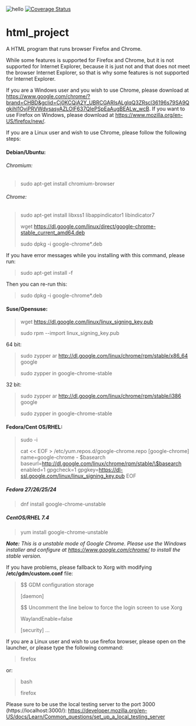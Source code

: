 ![hello](https://circleci.com/gh/zixuan75/html_project.svg?style=shield&circle-token=w)
[![Coverage Status](https://coveralls.io/repos/github/zixuan75/html_project/badge.svg?branch=master)](https://coveralls.io/github/zixuan75/html_project?branch=master)
# html_project
A HTML program that runs browser Firefox and Chrome.

While some features is supported for Firefox and Chrome, but it is not supported for Internet Explorer, because it is just not and that does not meet the browser Internet Explorer, so that is why some features is not supported for Internet Explorer.

If you are a Windows user and you wish to use Chrome, please download at https://www.google.com/chrome/?brand=CHBD&gclid=Cj0KCQiA2Y_UBRCGARIsALglqQ3ZRscl36196s79SA9Qgkihl1OvjPRVWdvsasyAZLOlF637QIePSpEaAugBEALw_wcB. If you want to use Firefox on Windows, please download at https://www.mozilla.org/en-US/firefox/new/.


If you are a Linux user and wish to use Chrome, please follow the following steps:
#### Debian/Ubuntu:
###### Chromium:
> sudo apt-get install chromium-browser

###### Chrome:
> sudo apt-get install libxss1 libappindicator1 libindicator7
>
> wget https://dl.google.com/linux/direct/google-chrome-stable_current_amd64.deb
>
> sudo dpkg -i google-chrome*.deb

If you have error messages while you installing with this command, please run:

> sudo apt-get install -f

Then you can re-run this:

> sudo dpkg -i google-chrome*.deb

#### Suse/Opensuse:
> wget https://dl.google.com/linux/linux_signing_key.pub
>
> sudo rpm --import linux_signing_key.pub

64 bit:
> sudo zypper ar http://dl.google.com/linux/chrome/rpm/stable/x86_64 google
>
> sudo zypper in google-chrome-stable

32 bit:
> sudo zypper ar http://dl.google.com/linux/chrome/rpm/stable/i386 google
>
> sudo zypper in  google-chrome-stable

#### Fedora/Cent OS/RHEL:
> sudo -i
>
> cat << EOF > /etc/yum.repos.d/google-chrome.repo
[google-chrome]
name=google-chrome - \$basearch
baseurl=http://dl.google.com/linux/chrome/rpm/stable/\$basearch
enabled=1
gpgcheck=1
gpgkey=https://dl-ssl.google.com/linux/linux_signing_key.pub
EOF

##### Fedora 27/26/25/24
> dnf install google-chrome-unstable

##### CentOS/RHEL 7.4
> yum install google-chrome-unstable

*****Note:***** *This is a unstable mode of Google Chrome. Please use the Windows installer and configure at https://www.google.com/chrome/ to install the stable version.*


If you have problems, please fallback to Xorg with modifying **/etc/gdm/custom.conf** file:

> $$ GDM configuration storage
>
> [daemon]
>
> $$ Uncomment the line below to force the login screen to use Xorg
>
> WaylandEnable=false
>
> [security]
> ...

If you are a Linux user and wish to use firefox browser, please open on the launcher, or please type the following command:

> firefox

or:

> bash
>
> firefox

Please sure to be use the local testing server to the port 3000 (https://localhost:3000/): https://developer.mozilla.org/en-US/docs/Learn/Common_questions/set_up_a_local_testing_server
